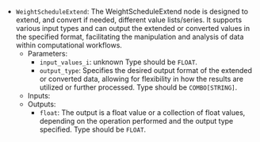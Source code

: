 - `WeightScheduleExtend`: The WeightScheduleExtend node is designed to extend, and convert if needed, different value lists/series. It supports various input types and can output the extended or converted values in the specified format, facilitating the manipulation and analysis of data within computational workflows.
    - Parameters:
        - `input_values_i`: unknown Type should be `FLOAT`.
        - `output_type`: Specifies the desired output format of the extended or converted data, allowing for flexibility in how the results are utilized or further processed. Type should be `COMBO[STRING]`.
    - Inputs:
    - Outputs:
        - `float`: The output is a float value or a collection of float values, depending on the operation performed and the output type specified. Type should be `FLOAT`.
